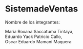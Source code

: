 # SistemadeVentas
Nombre de los integrantes:

Maria Roxana Saccatuma Tintaya,  
Eduardo Yack Patricio Callo,  
Oscar Eduardo Mamani Maquera
